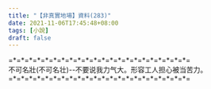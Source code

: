 ```yaml
---
title: "【非真實地場】資料(283)"
date: 2021-11-06T17:45:48+08:00
tags: [小說]
draft: false
---
```


=\*=\*=\*=\*=\*=\*=\*=\*=\*=\*=\*=\*=\*=\*=\*=\*=\*=\*=\*=\*=\*=\*=  
不可名壯(不可名壮)--不要说我力气大。形容工人担心被当苦力。           
=\*=\*=\*=\*=\*=\*=\*=\*=\*=\*=\*=\*=\*=\*=\*=\*=\*=\*=\*=\*=\*=\*=  